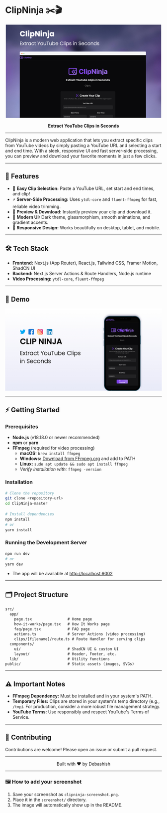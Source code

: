 # ClipNinja ✂️🎬

<p align="center">
  <img src="screenshot/ClipNinja-02.jpeg" alt="ClipNinja Screenshot" width="500"/>
</p>

<p align="center">
  <b>Extract YouTube Clips in Seconds</b>
</p>

---

ClipNinja is a modern web application that lets you extract specific clips from YouTube videos by simply pasting a YouTube URL and selecting a start and end time. With a sleek, responsive UI and fast server-side processing, you can preview and download your favorite moments in just a few clicks.

---

## 🚀 Features

- 🎯 **Easy Clip Selection:** Paste a YouTube URL, set start and end times, and clip!
- ⚡ **Server-Side Processing:** Uses `ytdl-core` and `fluent-ffmpeg` for fast, reliable video trimming.
- 👀 **Preview & Download:** Instantly preview your clip and download it.
- 🖤 **Modern UI:** Dark theme, glassmorphism, smooth animations, and gradient accents.
- 📱 **Responsive Design:** Works beautifully on desktop, tablet, and mobile.

---

## 🛠️ Tech Stack

- **Frontend:** Next.js (App Router), React.js, Tailwind CSS, Framer Motion, ShadCN UI
- **Backend:** Next.js Server Actions & Route Handlers, Node.js runtime
- **Video Processing:** `ytdl-core`, `fluent-ffmpeg`

---

## 📸 Demo



<p align="center">
  <img src="screenshot/ClipNinja-03.jpeg" alt="App Screenshot" width="600"/>
</p>

---

## ⚡ Getting Started

### Prerequisites

- **Node.js** (v18.18.0 or newer recommended)
- **npm** or **yarn**
- **FFmpeg** (required for video processing)
    - **macOS:** `brew install ffmpeg`
    - **Windows:** [Download from FFmpeg.org](https://ffmpeg.org/download.html) and add to PATH
    - **Linux:** `sudo apt update && sudo apt install ffmpeg`
    - _Verify installation with:_ `ffmpeg -version`

### Installation

```bash
# Clone the repository
git clone <repository-url>
cd ClipNinja-master

# Install dependencies
npm install
# or
yarn install
```

### Running the Development Server

```bash
npm run dev
# or
yarn dev
```
- The app will be available at [http://localhost:9002](http://localhost:9002)

---

## 🗂️ Project Structure

```text
src/
  app/
    page.tsx                # Home page
    how-it-works/page.tsx   # How It Works page
    faq/page.tsx            # FAQ page
    actions.ts              # Server Actions (video processing)
    clips/[filename]/route.ts # Route Handler for serving clips
  components/
    ui/                     # ShadCN UI & custom UI
    layout/                 # Header, Footer, etc.
  lib/                      # Utility functions
public/                     # Static assets (images, SVGs)
```

---

## ⚠️ Important Notes

- **FFmpeg Dependency:** Must be installed and in your system's PATH.
- **Temporary Files:** Clips are stored in your system's temp directory (e.g., `/tmp`). For production, consider a more robust file management strategy.
- **YouTube Terms:** Use responsibly and respect YouTube's Terms of Service.

---

## 🤝 Contributing

Contributions are welcome! Please open an issue or submit a pull request.

---

<p align="center">
  Built with ❤️ by Debashish
</p>

---

### 🖼️ How to add your screenshot

1. Save your screenshot as `clipninja-screenshot.png`.
2. Place it in the `screenshot/` directory.
3. The image will automatically show up in the README.
